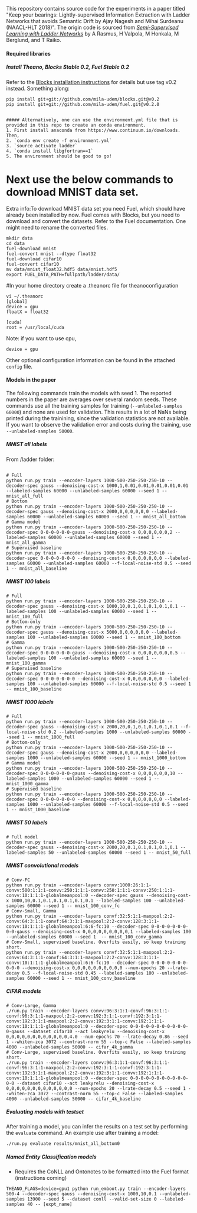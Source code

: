 
This repository contains source code for the experiments in a paper titled "Keep your bearings: Lightly-supervised Information Extraction with Ladder Networks that avoids Semantic Drift
 by Ajay Nagesh and Mihai Surdeanu (NAACL-HLT 2018)". The origin code is sourced from [_Semi-Supervised Learning with Ladder Networks_](http://arxiv.org/abs/1507.02672) by A Rasmus, H Valpola, M Honkala,
M Berglund, and T Raiko. 

#### Required libraries
##### Install Theano, Blocks Stable 0.2, Fuel Stable 0.2
Refer to the [Blocks installation instructions](http://blocks.readthedocs.org/en/latest/setup.html) for
details but use tag v0.2 instead. Something along:
```
pip install git+git://github.com/mila-udem/blocks.git@v0.2
pip install git+git://github.com/mila-udem/fuel.git@v0.2.0


##### Alternatively, one can use the environment.yml file that is provided in this repo to create an conda environment.
1. First install anaconda from https://www.continuum.io/downloads. Then,
2. `conda env create -f environment.yml`
3. `source activate ladder`
4. `conda install libgfortran==1`
5. The environment should be good to go!

```
# Next use the below commands to download MNIST data set.
Extra info:To download MNIST data set you need Fuel, which should have already been installed by now. Fuel comes with Blocks, but you need to download and convert the datasets. Refer to the Fuel documentation. One might need to rename the converted files.
```
mkdir data
cd data
fuel-download mnist
fuel-convert mnist --dtype float32
fuel-download cifar10
fuel-convert cifar10
mv data/mnist_float32.hdf5 data/mnist.hdf5 
export FUEL_DATA_PATH=fullpath/ladder/data/
```
#In your home directory create a .theanorc file for theanoconfiguration

```
vi ~/.theanorc
[global]
device = gpu
floatX = float32

[cuda]
root = /usr/local/cuda
```
Note: if you want to use cpu,
``` 
device = gpu
```
Other optional configuration information can be found in the attached `config` file.

#### Models in the paper

The following commands train the models with seed 1. The reported numbers in the paper are averages over
several random seeds. These commands use all the training samples for training (`--unlabeled-samples 60000`)
and none are used for validation. This results in a lot of NaNs being printed during the trainining, since
the validation statistics are not available. If you want to observe the validation error and costs during the
training, use `--unlabeled-samples 50000`.


##### MNIST all labels
From /ladder folder:
```

# Full
python run.py train --encoder-layers 1000-500-250-250-250-10 --decoder-spec gauss --denoising-cost-x 1000,1,0.01,0.01,0.01,0.01,0.01 --labeled-samples 60000 --unlabeled-samples 60000 --seed 1 -- mnist_all_full
# Bottom
python run.py train --encoder-layers 1000-500-250-250-250-10 --decoder-spec gauss --denoising-cost-x 2000,0,0,0,0,0,0 --labeled-samples 60000 --unlabeled-samples 60000 --seed 1 -- mnist_all_bottom
# Gamma model
python run.py train --encoder-layers 1000-500-250-250-250-10 --decoder-spec 0-0-0-0-0-0-gauss --denoising-cost-x 0,0,0,0,0,0,2 --labeled-samples 60000 --unlabeled-samples 60000 --seed 1 -- mnist_all_gamma
# Supervised baseline
python run.py train --encoder-layers 1000-500-250-250-250-10 --decoder-spec 0-0-0-0-0-0-0 --denoising-cost-x 0,0,0,0,0,0,0 --labeled-samples 60000 --unlabeled-samples 60000 --f-local-noise-std 0.5 --seed 1 -- mnist_all_baseline
```

##### MNIST 100 labels
```
# Full
python run.py train --encoder-layers 1000-500-250-250-250-10 --decoder-spec gauss --denoising-cost-x 1000,10,0.1,0.1,0.1,0.1,0.1 --labeled-samples 100 --unlabeled-samples 60000 --seed 1 -- mnist_100_full
# Bottom-only
python run.py train --encoder-layers 1000-500-250-250-250-10 --decoder-spec gauss --denoising-cost-x 5000,0,0,0,0,0,0 --labeled-samples 100 --unlabeled-samples 60000 --seed 1 -- mnist_100_bottom
# Gamma
python run.py train --encoder-layers 1000-500-250-250-250-10 --decoder-spec 0-0-0-0-0-0-gauss --denoising-cost-x 0,0,0,0,0,0,0.5 --labeled-samples 100 --unlabeled-samples 60000 --seed 1 -- mnist_100_gamma
# Supervised baseline
python run.py train --encoder-layers 1000-500-250-250-250-10 --decoder-spec 0-0-0-0-0-0-0 --denoising-cost-x 0,0,0,0,0,0,0 --labeled-samples 100 --unlabeled-samples 60000 --f-local-noise-std 0.5 --seed 1 -- mnist_100_baseline
```

##### MNIST 1000 labels
```
# Full
python run.py train --encoder-layers 1000-500-250-250-250-10 --decoder-spec gauss --denoising-cost-x 2000,20,0.1,0.1,0.1,0.1,0.1 --f-local-noise-std 0.2 --labeled-samples 1000 --unlabeled-samples 60000 --seed 1 -- mnist_1000_full
# Bottom-only
python run.py train --encoder-layers 1000-500-250-250-250-10 --decoder-spec gauss --denoising-cost-x 2000,0,0,0,0,0,0 --labeled-samples 1000 --unlabeled-samples 60000 --seed 1 -- mnist_1000_bottom
# Gamma model
python run.py train --encoder-layers 1000-500-250-250-250-10 --decoder-spec 0-0-0-0-0-0-gauss --denoising-cost-x 0,0,0,0,0,0,10 --labeled-samples 1000 --unlabeled-samples 60000 --seed 1 -- mnist_1000_gamma
# Supervised baseline
python run.py train --encoder-layers 1000-500-250-250-250-10 --decoder-spec 0-0-0-0-0-0-0 --denoising-cost-x 0,0,0,0,0,0,0 --labeled-samples 1000 --unlabeled-samples 60000 --f-local-noise-std 0.5 --seed 1 -- mnist_1000_baseline
```

##### MNIST 50 labels
```
# Full model
python run.py train --encoder-layers 1000-500-250-250-250-10 --decoder-spec gauss --denoising-cost-x 2000,20,0.1,0.1,0.1,0.1,0.1 --labeled-samples 50 --unlabeled-samples 60000 --seed 1 -- mnist_50_full
```

##### MNIST convolutional models
```
# Conv-FC
python run.py train --encoder-layers convv:1000:26:1:1-convv:500:1:1:1-convv:250:1:1:1-convv:250:1:1:1-convv:250:1:1:1-convv:10:1:1:1-globalmeanpool:0 --decoder-spec gauss --denoising-cost-x 1000,10,0.1,0.1,0.1,0.1,0.1,0.1 --labeled-samples 100 --unlabeled-samples 60000 --seed 1 -- mnist_100_conv_fc
# Conv-Small, Gamma
python run.py train --encoder-layers convf:32:5:1:1-maxpool:2:2-convv:64:3:1:1-convf:64:3:1:1-maxpool:2:2-convv:128:3:1:1-convv:10:1:1:1-globalmeanpool:6:6-fc:10 --decoder-spec 0-0-0-0-0-0-0-0-0-gauss --denoising-cost-x 0,0,0,0,0,0,0,0,0,1 --labeled-samples 100 --unlabeled-samples 60000 --seed 1  -- mnist_100_conv_gamma
# Conv-Small, supervised baseline. Overfits easily, so keep training short.
python run.py train --encoder-layers convf:32:5:1:1-maxpool:2:2-convv:64:3:1:1-convf:64:3:1:1-maxpool:2:2-convv:128:3:1:1-convv:10:1:1:1-globalmeanpool:6:6-fc:10 --decoder-spec 0-0-0-0-0-0-0-0-0-0 --denoising-cost-x 0,0,0,0,0,0,0,0,0,0 --num-epochs 20 --lrate-decay 0.5 --f-local-noise-std 0.45 --labeled-samples 100 --unlabeled-samples 60000 --seed 1 -- mnist_100_conv_baseline
```

##### CIFAR models
```
# Conv-Large, Gamma
./run.py train --encoder-layers convv:96:3:1:1-convf:96:3:1:1-convf:96:3:1:1-maxpool:2:2-convv:192:3:1:1-convf:192:3:1:1-convv:192:3:1:1-maxpool:2:2-convv:192:3:1:1-convv:192:1:1:1-convv:10:1:1:1-globalmeanpool:0 --decoder-spec 0-0-0-0-0-0-0-0-0-0-0-0-gauss --dataset cifar10 --act leakyrelu --denoising-cost-x 0,0,0,0,0,0,0,0,0,0,0,0,4.0 --num-epochs 70 --lrate-decay 0.86 --seed 1 --whiten-zca 3072 --contrast-norm 55 --top-c False --labeled-samples 4000 --unlabeled-samples 50000 -- cifar_4k_gamma
# Conv-Large, supervised baseline. Overfits easily, so keep training short.
./run.py train --encoder-layers convv:96:3:1:1-convf:96:3:1:1-convf:96:3:1:1-maxpool:2:2-convv:192:3:1:1-convf:192:3:1:1-convv:192:3:1:1-maxpool:2:2-convv:192:3:1:1-convv:192:1:1:1-convv:10:1:1:1-globalmeanpool:0 --decoder-spec 0-0-0-0-0-0-0-0-0-0-0-0-0 --dataset cifar10 --act leakyrelu --denoising-cost-x 0,0,0,0,0,0,0,0,0,0,0,0,0 --num-epochs 20 --lrate-decay 0.5 --seed 1 --whiten-zca 3072 --contrast-norm 55 --top-c False --labeled-samples 4000 --unlabeled-samples 50000 -- cifar_4k_baseline
```

##### Evaluating models with testset
After training a model, you can infer the results on a test set by performing the `evaluate` command.
An example use after training a model:
```
./run.py evaluate results/mnist_all_bottom0
```

##### Named Entity Classification models

- Requires the CoNLL and Ontonotes to be formatted into the Fuel format (instructions coming)

```
THEANO_FLAGS=device=gpu1 python run_emboot.py train --encoder-layers 500-4 --decoder-spec gauss --denoising-cost-x 1000,10,0.1 --unlabeled-samples 13900 --seed 5 --dataset conll --valid-set-size 0 --labeled-samples 40 -- [expt_name]
```
